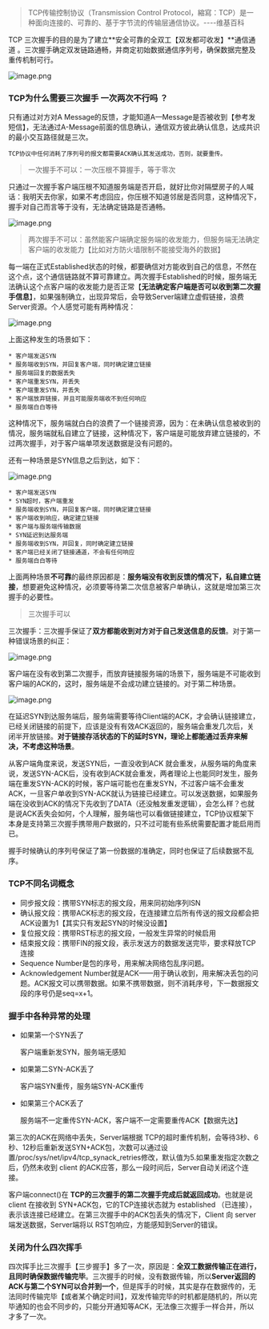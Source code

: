 

> TCP传输控制协议（Transmission Control Protocol，縮寫：TCP）是一种面向连接的、可靠的、基于字节流的传输层通信协议。----维基百科

TCP 三次握手的目的是为了建立**安全可靠的全双工【双发都可收发】**通信通道 。三次握手确定双发链路通畅，并商定初始数据通信序列号，确保数据完整及重传机制可行。

![image.png](https://p9-juejin.byteimg.com/tos-cn-i-k3u1fbpfcp/c2089ccd1cb946f6aad11e6a779e48c2~tplv-k3u1fbpfcp-watermark.image)

### TCP为什么需要三次握手  一次两次不行吗 ？

只有通过对方对A Message的反馈，才能知道A—Message是否被收到【参考发短信】，无法通过A-Message前面的信息确认，通信双方彼此确认信息，达成共识的最小交互路径就是三次。

	TCP协议中任何消耗了序列号的报文都需要ACK确认其发送成功，否则，就要重传。

>  一次握手不可以：一次压根不算握手，等于零次

只通过一次握手客户端压根不知道服务端是否开启，就好比你对隔壁房子的人喊话：我明天去你家，如果不考虑回应，你压根不知道邻居是否同意，这种情况下，握手对自己而言等于没有，无法确定链路是否通畅。


![image.png](https://p3-juejin.byteimg.com/tos-cn-i-k3u1fbpfcp/75ee8aed627a483ca3a9e4bc3e2f78df~tplv-k3u1fbpfcp-watermark.image)

> 两次握手不可以：虽然能客户端确定服务端的收发能力，但服务端无法确定客户端的收发能力【比如对方防火墙限制不能接受海外的数据】

每一端在正式Established状态的时候，都要确信对方能收到自己的信息，不然在这个点，这个通信链路就不算可靠建立。两次握手Established的时候，服务端无法确认这个点客户端的收发能力是否正常【**无法确定客户端是否可以收到第二次握手信息**】，如果强制确立，出现异常后，会导致Server端建立虚假链接，浪费Server资源。个人感觉可能有两种情况：

![image.png](https://p6-juejin.byteimg.com/tos-cn-i-k3u1fbpfcp/a3953d0bee2649daa6750aaf854ac169~tplv-k3u1fbpfcp-watermark.image)

上面这种发生的场景如下：

	* 客户端发送SYN
	* 服务端收到SYN，并回复客户端，同时确定建立链接
	* 服务端回复的数据丢失
	* 客户端重发SYN，并丢失
	* 客户端重发SYN，并丢失
	* 客户端放弃链接，并且可能服务端收不到任何响应
	* 服务端白白等待

这种情况下，服务端就白白的浪费了一个链接资源，因为：在未确认信息被收到的情况，服务端就私自建立了链接，这种情况下，客户端是可能放弃建立链接的，不过两次握手，对于客户端单项发送数据是没有问题的。

还有一种场景是SYN信息之后到达，如下：

![image.png](https://p9-juejin.byteimg.com/tos-cn-i-k3u1fbpfcp/2a04e520207147e78254e1e2a69fdea9~tplv-k3u1fbpfcp-watermark.image)

	* 客户端发送SYN
	* SYN超时，客户端重发
	* 服务端收到SYN，并回复客户端，同时确定建立链接
	* 客户端收到响应，确定建立链接
	* 客户端与服务端传输数据
	* SYN延迟到达服务端
	* 服务端收到SYN，并回复，同时确定建立链接
	* 客户端已经关闭了链接通道，不会有任何响应
	* 服务端白白等待

上面两种场景**不可靠**的最终原因都是：**服务端没有收到反馈的情况下，私自建立链接**，想要避免这种情况，必须要等待第二次信息被客户单确认，这就是增加第三次握手的必要性。

> 三次握手可以

三次握手：三次握手保证了**双方都能收到对方对于自己发送信息的反馈**。对于第一种错误场景的纠正：

![image.png](https://p1-juejin.byteimg.com/tos-cn-i-k3u1fbpfcp/097de95cf8cd450fa93716c6962540dc~tplv-k3u1fbpfcp-watermark.image)

客户端在没有收到第二次握手，而放弃链接服务端的场景下，服务端是不可能收到客户端的ACK的，这时，服务端是不会成功建立链接的。对于第二种场景。

![image.png](https://p1-juejin.byteimg.com/tos-cn-i-k3u1fbpfcp/1ea59af9179545ee9f051974397cde12~tplv-k3u1fbpfcp-watermark.image)

在延迟SYN到达服务端后，服务端需要等待Client端的ACK，才会确认链接建立，已经关闭链接的前提下，应该是没有有效ACK返回的，服务端会重发几次后，关闭半开放链接。**对于链接存活状态的下的延时SYN，理论上都能通过丢弃来解决，不考虑这种场景**。

从客户端角度来说，发送SYN后，一直没收到ACK 就会重发，从服务端的角度来说，发送SYN-ACK后，没有收到ACK就会重发，两者理论上也能同时发生，服务端在重发SYN-ACK的时候，客户端可能也在重发SYN，不过客户端不会重发ACK，一旦客户单收到SYN-ACK就认为链接已经建立。可以发送数据，如果服务端在没收到ACK的情况下先收到了DATA（还没触发重发逻辑），会怎么样？也就是说ACK丢失会如何，个人理解，服务端也可以看做链接建立，TCP协议框架下本身是支持第三次握手携带用户数据的，只不过可能有些系统需要配置才能启用而已。

握手时候确认的序列号保证了第一份数据的准确定，同时也保证了后续数据不乱序。


### TCP不同名词概念

* 同步报文段：携带SYN标志的报文段，用来同初始序列ISN
* 确认报文段：携带ACK标志的报文段，在连接建立后所有传送的报文段都会把ACK设置为1【其实只有发起SYN的时候没设置】
* 复位报文段：携带RST标志的报文段，一般发生异常的时候启用
* 结束报文段：携带FIN的报文段，表示发送方的数据发送完毕，要求释放TCP连接
* Sequence Number是包的序号，用来解决网络包乱序问题。
* Acknowledgement Number就是ACK——用于确认收到，用来解决丢包的问题。ACK报文可以携带数据。如果不携带数据，则不消耗序号，下一数据报文段的序号仍是seq=x+1。


### 握手中各种异常的处理

*   如果第一个SYN丢了 

	客户端重新发SYN，服务端无感知

*  如果第二SYN-ACK丢了

	客户端SYN重传，服务端SYN-ACK重传

* 如果第三个ACK丢了

	服务端不一定重传SYN-ACK，客户端不一定需要重传ACK【数据先达】

第三次的ACK在网络中丢失，Server端根据 TCP的超时重传机制，会等待3秒、6秒、12秒后重新发送SYN+ACK包，次数可以通过设置/proc/sys/net/ipv4/tcp_synack_retries修改，默认值为5.如果重发指定次数之后，仍然未收到 client 的ACK应答，那么一段时间后，Server自动关闭这个连接。

客户端connect()在 **TCP的三次握手的第二次握手完成后就返回成功**。也就是说 client 在接收到 SYN+ACK包，它的TCP连接状态就为 established （已连接），表示该连接已经建立。在第三次握手中的ACK包丢失的情况下，Client 向 server端发送数据，Server端将以 RST包响应，方能感知到Server的错误。


### 关闭为什么四次挥手

四次挥手比三次握手【三步握手】多了一次，原因是：**全双工数据传输正在进行，且同时确保数据传输完毕**。三次握手的时候，没有数据传输，所以**Server返回的ACK与第二个SYN可以合并到一个**，但是挥手的时候，其实是存在数据传的，无法同时传输完毕【或者某个确定时间】，双发传输完毕的时机都是随机的，所以完毕通知的也会不同步的，只能分开通知等ACK，无法像三次握手一样合并，所以才多了一次。

